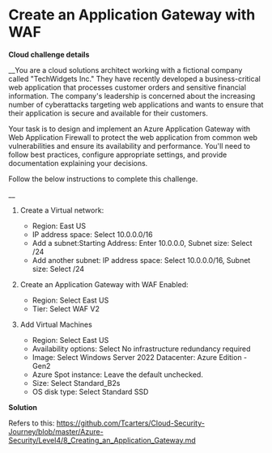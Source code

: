 #  Create an Application Gateway with WAF


__Cloud challenge details__

__You are a cloud solutions architect working with a fictional company called "TechWidgets Inc." They have recently developed a business-critical web application that processes customer orders and sensitive financial information. The company's leadership is concerned about the increasing number of cyberattacks targeting web applications and wants to ensure that their application is secure and available for their customers.

Your task is to design and implement an Azure Application Gateway with Web Application Firewall to protect the web application from common web vulnerabilities and ensure its availability and performance. You'll need to follow best practices, configure appropriate settings, and provide documentation explaining your decisions.

Follow the below instructions to complete this challenge.

__
1. Create a Virtual network:
   - Region: East US
   - IP address space: Select 10.0.0.0/16
   - Add a subnet:Starting Address: Enter 10.0.0.0, Subnet size: Select /24
   - Add another subnet: IP address space: Select 10.0.0.0/16, Subnet size: Select /24

2. Create an Application Gateway with WAF Enabled:
   - Region: Select East US
   - Tier: Select WAF V2

3. Add Virtual Machines
   - Region: Select East US
   - Availability options: Select No infrastructure redundancy required
   - Image: Select Windows Server 2022 Datacenter: Azure Edition - Gen2
   - Azure Spot instance: Leave the default unchecked.
   - Size: Select Standard_B2s
   - OS disk type: Select Standard SSD

__Solution__

Refers to this: 
https://github.com/Tcarters/Cloud-Security-Journey/blob/master/Azure-Security/Level4/8_Creating_an_Application_Gateway.md


